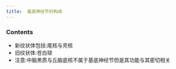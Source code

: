 ```yaml
---
title:  基底神经节的构成
--- 
```


### Contents
- 新纹状体包括:尾核与壳核
- 旧纹状体:苍白球
- 注意:中脑黑质与丘脑底核不属于基底神经节但是其功能与其密切相关
